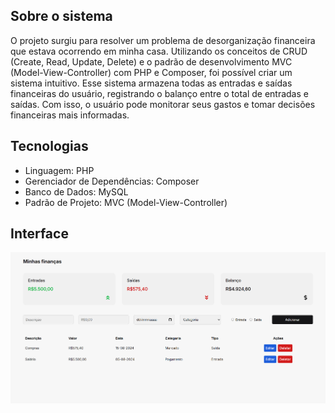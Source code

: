 ## Sobre o sistema
O projeto surgiu para resolver um problema de desorganização financeira que estava ocorrendo em minha casa. Utilizando os conceitos de CRUD (Create, Read, Update, Delete) e o padrão de desenvolvimento MVC (Model-View-Controller) com PHP e Composer, foi possível criar um sistema intuitivo. Esse sistema armazena todas as entradas e saídas financeiras do usuário, registrando o balanço entre o total de entradas e saídas. Com isso, o usuário pode monitorar seus gastos e tomar decisões financeiras mais informadas.

## Tecnologias
- Linguagem: PHP
- Gerenciador de Dependências: Composer
- Banco de Dados: MySQL
- Padrão de Projeto: MVC (Model-View-Controller)

## Interface

<img src="https://github.com/raionylucas/gerenciador-financeiro-php/blob/main/public/assets/images/interface.png" alt="Texto Alternativo">

